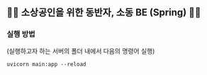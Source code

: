 ## 🧑‍🌾 소상공인을 위한 동반자, 소동 BE (Spring) 🧑‍🌾

### 실행 방법
(실행하고자 하는 서버의 폴더 내에서 다음의 명령어 실행)  
```
uvicorn main:app --reload
```